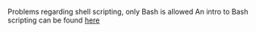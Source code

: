 Problems regarding shell scripting, only Bash is allowed
An intro to Bash scripting can be found [here](https://cs.lmu.edu/~ray/notes/bash)
